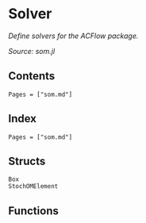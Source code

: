 # Solver

*Define solvers for the ACFlow package.*

*Source: som.jl*

## Contents

```@contents
Pages = ["som.md"]
```

## Index

```@index
Pages = ["som.md"]
```

## Structs

```@docs
Box
StochOMElement
```

## Functions

```@docs

```

